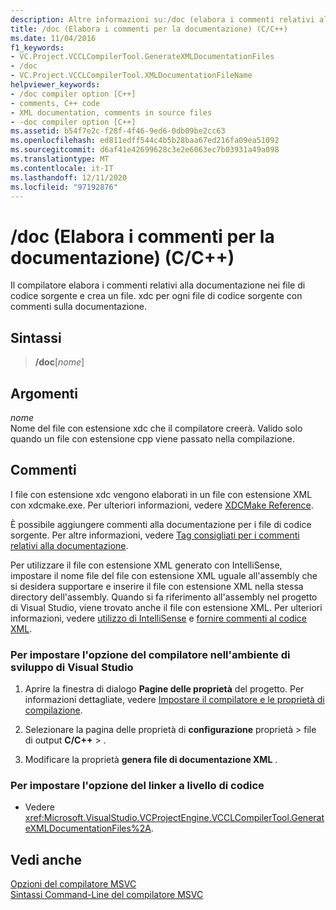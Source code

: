 ```yaml
---
description: Altre informazioni su:/doc (elabora i commenti relativi alla documentazione) (C/C++)
title: /doc (Elabora i commenti per la documentazione) (C/C++)
ms.date: 11/04/2016
f1_keywords:
- VC.Project.VCCLCompilerTool.GenerateXMLDocumentationFiles
- /doc
- VC.Project.VCCLCompilerTool.XMLDocumentationFileName
helpviewer_keywords:
- /doc compiler option [C++]
- comments, C++ code
- XML documentation, comments in source files
- -doc compiler option [C++]
ms.assetid: b54f7e2c-f28f-4f46-9ed6-0db09be2cc63
ms.openlocfilehash: ed811edff544c4b5b28baa67ed216fa09ea51092
ms.sourcegitcommit: d6af41e42699628c3e2e6063ec7b03931a49a098
ms.translationtype: MT
ms.contentlocale: it-IT
ms.lasthandoff: 12/11/2020
ms.locfileid: "97192876"
---
```

# <a name="doc-process-documentation-comments-cc"></a>/doc (Elabora i commenti per la documentazione) (C/C++)

Il compilatore elabora i commenti relativi alla documentazione nei file di codice sorgente e crea un file. xdc per ogni file di codice sorgente con commenti sulla documentazione.

## <a name="syntax"></a>Sintassi

> **/doc**[*nome*]

## <a name="arguments"></a>Argomenti

*nome*<br/>
Nome del file con estensione xdc che il compilatore creerà. Valido solo quando un file con estensione cpp viene passato nella compilazione.

## <a name="remarks"></a>Commenti

I file con estensione xdc vengono elaborati in un file con estensione XML con xdcmake.exe. Per ulteriori informazioni, vedere [XDCMake Reference](xdcmake-reference.md).

È possibile aggiungere commenti alla documentazione per i file di codice sorgente. Per altre informazioni, vedere [Tag consigliati per i commenti relativi alla documentazione](recommended-tags-for-documentation-comments-visual-cpp.md).

Per utilizzare il file con estensione XML generato con IntelliSense, impostare il nome file del file con estensione XML uguale all'assembly che si desidera supportare e inserire il file con estensione XML nella stessa directory dell'assembly. Quando si fa riferimento all'assembly nel progetto di Visual Studio, viene trovato anche il file con estensione XML. Per ulteriori informazioni, vedere [utilizzo di IntelliSense](/visualstudio/ide/using-intellisense) e [fornire commenti al codice XML](/visualstudio/ide/supplying-xml-code-comments).

### <a name="to-set-this-compiler-option-in-the-visual-studio-development-environment"></a>Per impostare l'opzione del compilatore nell'ambiente di sviluppo di Visual Studio

1. Aprire la finestra di dialogo **Pagine delle proprietà** del progetto. Per informazioni dettagliate, vedere [Impostare il compilatore e le proprietà di compilazione](../working-with-project-properties.md).

1. Selezionare la pagina delle proprietà di **configurazione** proprietà  >  file di output **C/C++**  >   .

1. Modificare la proprietà **genera file di documentazione XML** .

### <a name="to-set-this-linker-option-programmatically"></a>Per impostare l'opzione del linker a livello di codice

- Vedere <xref:Microsoft.VisualStudio.VCProjectEngine.VCCLCompilerTool.GenerateXMLDocumentationFiles%2A>.

## <a name="see-also"></a>Vedi anche

[Opzioni del compilatore MSVC](compiler-options.md)<br/>
[Sintassi Command-Line del compilatore MSVC](compiler-command-line-syntax.md)
